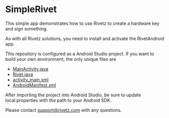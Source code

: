 # SimpleRivet
This simple app demonstrates how to use Rivetz to create a hardware key and sign something.

As with all Rivetz solutions, you need to install and activate the RivetAndroid app.

This repository is configured as a Android Studio project. If you want to build your own environment, the only unique files are

* [MainActivity.java](./app/src/main/java/com/rivetz/samples/simplerivet/MainActivity.java)
* [Rivet.java](./app/src/main/java/com/rivetz/samples/simplerivet/Rivet.java)
* [activity_main.xml](./app/src/main/res/layout/activity_main.xml)
* [AndroidManifest.xml](./app/src/main/AndroidManifest.xml)

After importing the project into Android Studio, be sure to update local.properties with
the path to your Android SDK.

Please contact support@rivetz.com with any questions.
